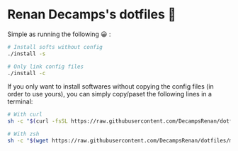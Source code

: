 # Renan Decamps's dotfiles 

Simple as running the following 😀 :

```bash
# Install softs without config
./install -s

# Only link config files
./install -c
```

If you only want to install softwares without copying the config files (in order to use yours), you can simply
copy/paset the following lines in a terminal:

```bash
# With curl
sh -c "$(curl -fsSL https://raw.githubusercontent.com/DecampsRenan/dotfiles/master/macos/setup)"

# With zsh
sh -c "$(wget https://raw.githubusercontent.com/DecampsRenan/dotfiles/master/macos/setup -O -)"
```
